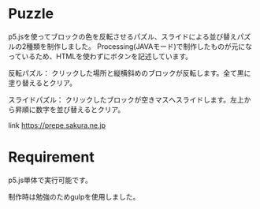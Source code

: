 # Puzzle
p5.jsを使ってブロックの色を反転させるパズル、スライドによる並び替えパズルの2種類を制作しました。
Processing(JAVAモード)で制作したものが元になっているため、HTMLを使わずにボタンを記述しています。

反転パズル：
クリックした場所と縦横斜めのブロックが反転します。全て黒に塗り替えるとクリア。

スライドパズル：
クリックしたブロックが空きマスへスライドします。左上から昇順に数字を並び替えるとクリア。

link https://prepe.sakura.ne.jp
 
# Requirement
 
p5.js単体で実行可能です。

制作時は勉強のためgulpを使用しました。
 
